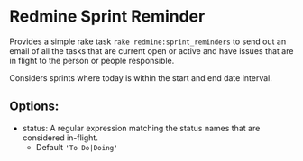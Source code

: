 # Redmine Sprint Reminder

Provides a simple rake task `rake redmine:sprint_reminders` to send out an email of all the tasks that are current open or active and have issues that are in flight to the person or people responsible.

Considers sprints where today is within the start and end date interval.

## Options:

* status: A regular expression matching the status names that are considered in-flight.
  * Default `'To Do|Doing'`
